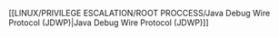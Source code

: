 [[LINUX/PRIVILEGE ESCALATION/ROOT PROCCESS/Java Debug Wire Protocol (JDWP)|Java Debug Wire Protocol (JDWP)]]